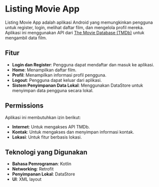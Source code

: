 # Listing Movie App

Listing Movie App adalah aplikasi Android yang memungkinkan pengguna untuk register, login, melihat daftar film, dan mengelola profil mereka. Aplikasi ini menggunakan API dari [The Movie Database (TMDb)](https://www.themoviedb.org/) untuk mengambil data film.

## Fitur
- **Login dan Register**: Pengguna dapat mendaftar dan masuk ke aplikasi.
- **Home**: Menampilkan daftar film.
- **Profil**: Menampilkan informasi profil pengguna.
- **Logout**: Pengguna dapat keluar dari aplikasi.
- **Sistem Penyimpanan Data Lokal**: Menggunakan DataStore untuk menyimpan data pengguna secara lokal.

## Permissions
Aplikasi ini membutuhkan izin berikut:
- **Internet**: Untuk mengakses API TMDb.
- **Kontak**: Untuk mengakses dan menyimpan informasi kontak.
- **Lokasi**: Untuk fitur berbasis lokasi.

## Teknologi yang Digunakan
- **Bahasa Pemrograman**: Kotlin
- **Networking**: Retrofit
- **Penyimpanan Lokal**: DataStore
- **UI**: XML layout
